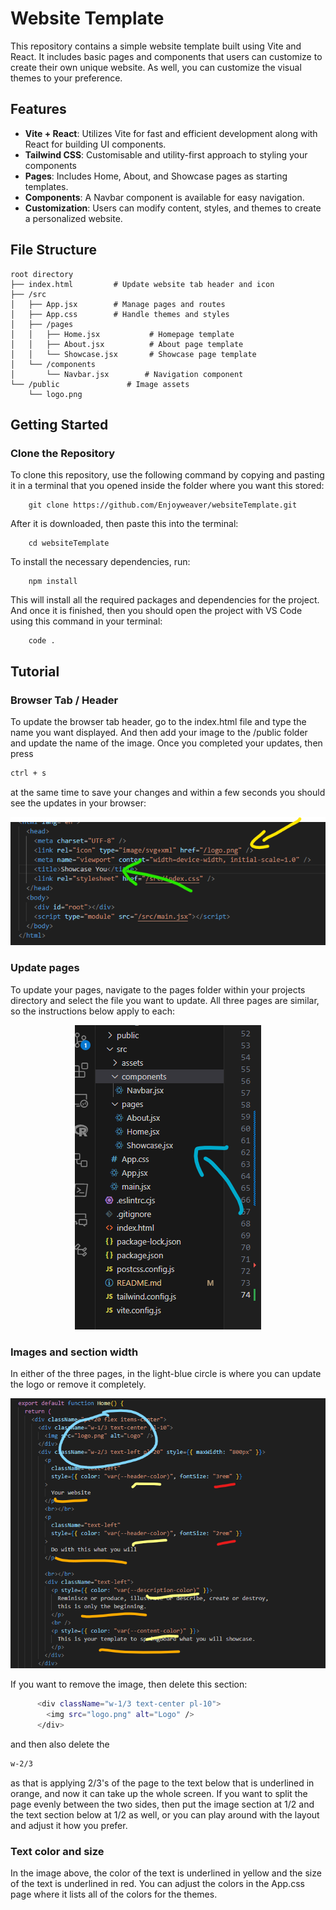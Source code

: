 # Website Template

This repository contains a simple website template built using Vite and React. It includes basic pages and components that users can customize to create their own unique website.
As well, you can customize the visual themes to your preference.

## Features

- **Vite + React**: Utilizes Vite for fast and efficient development along with React for building UI components.
- **Tailwind CSS**: Customisable and utility-first approach to styling your components
- **Pages**: Includes Home, About, and Showcase pages as starting templates.
- **Components**: A Navbar component is available for easy navigation.
- **Customization**: Users can modify content, styles, and themes to create a personalized website.

## File Structure

```plaintext
root directory
├── index.html         # Update website tab header and icon
├── /src
│   ├── App.jsx        # Manage pages and routes
│   ├── App.css        # Handle themes and styles
│   ├── /pages
│   │   ├── Home.jsx           # Homepage template
│   │   ├── About.jsx          # About page template
│   │   └── Showcase.jsx       # Showcase page template
│   └── /components
│       └── Navbar.jsx        # Navigation component
└── /public               # Image assets
    └── logo.png
```

## Getting Started

### Clone the Repository

To clone this repository, use the following command by copying and pasting it in a
terminal that you opened inside the folder where you want this stored:

        git clone https://github.com/Enjoyweaver/websiteTemplate.git

After it is downloaded, then paste this into the terminal:

        cd websiteTemplate

To install the necessary dependencies, run:

        npm install

This will install all the required packages and dependencies for the project. And once
it is finished, then you should open the project with VS Code using this command in your terminal:

        code .

## Tutorial

### Browser Tab / Header

To update the browser tab header, go to the index.html file and type the name you want displayed.
And then add your image to the /public folder and update the name of the image. Once you completed your updates,
then press

```bash
ctrl + s
```

at the same time to save your changes and within a few seconds you should see the updates in your browser:

<p align="center">
  <img src="./public/tabHeader.png" alt="Logo">
</p>

### Update pages

To update your pages, navigate to the pages folder within your projects directory and select the file you want to update.
All three pages are similar, so the instructions below apply to each:

<p align="center">
  <img src="./public/pages.png" alt="Logo">
</p>

### Images and section width

In either of the three pages, in the light-blue circle is where you can update the logo or remove it completely.

<p align="center">
  <img src="./public/body.png" alt="Logo">
</p>

If you want to remove the image, then delete this section:

```bash
      <div className="w-1/3 text-center pl-10">
        <img src="logo.png" alt="Logo" />
      </div>
```

and then also delete the

```bash
w-2/3
```

as that is applying 2/3's of the page to the text below that is underlined in orange, and now it can take up the whole screen.
If you want to split the page evenly between the two sides, then put the image section at 1/2 and the text section below at 1/2 as well, or you can play around
with the layout and adjust it how you prefer.

### Text color and size

In the image above, the color of the text is underlined in yellow and the size of the text is underlined in red. You can adjust the colors
in the App.css page where it lists all of the colors for the themes.
